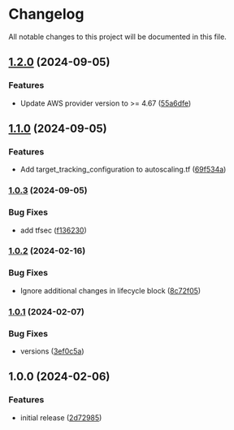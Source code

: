 # Changelog

All notable changes to this project will be documented in this file.

## [1.2.0](https://github.com/finisterra-io/terraform-aws-autoscaling-group/compare/v1.1.0...v1.2.0) (2024-09-05)


### Features

* Update AWS provider version to >= 4.67 ([55a6dfe](https://github.com/finisterra-io/terraform-aws-autoscaling-group/commit/55a6dfe2f59603a07e11fbbc1a0d316a7b5f7f55))

## [1.1.0](https://github.com/finisterra-io/terraform-aws-autoscaling-group/compare/v1.0.3...v1.1.0) (2024-09-05)


### Features

* Add target_tracking_configuration to autoscaling.tf ([69f534a](https://github.com/finisterra-io/terraform-aws-autoscaling-group/commit/69f534ae737cc641cd0a5d6d9a937f93e90f5d3f))

### [1.0.3](https://github.com/finisterra-io/terraform-aws-autoscaling-group/compare/v1.0.2...v1.0.3) (2024-09-05)


### Bug Fixes

* add tfsec ([f136230](https://github.com/finisterra-io/terraform-aws-autoscaling-group/commit/f13623070641b34928d241f771bae453a72c432d))

### [1.0.2](https://github.com/finisterra-io/terraform-aws-autoscaling-group/compare/v1.0.1...v1.0.2) (2024-02-16)


### Bug Fixes

* Ignore additional changes in lifecycle block ([8c72f05](https://github.com/finisterra-io/terraform-aws-autoscaling-group/commit/8c72f054dcf8b60b00be5d897e3a3e5d75f23b88))

### [1.0.1](https://github.com/finisterra-io/terraform-aws-autoscaling-group/compare/v1.0.0...v1.0.1) (2024-02-07)


### Bug Fixes

* versions ([3ef0c5a](https://github.com/finisterra-io/terraform-aws-autoscaling-group/commit/3ef0c5a4b5e995f7222e536419b296ffb348597f))

## 1.0.0 (2024-02-06)


### Features

* initial release ([2d72985](https://github.com/finisterra-io/terraform-aws-autoscaling-group/commit/2d729853db3adccfae0f2b9c95921b909cbdd848))
